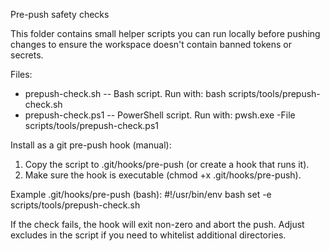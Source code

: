 Pre-push safety checks

This folder contains small helper scripts you can run locally before pushing changes to ensure the workspace doesn't contain banned tokens or secrets.

Files:
- prepush-check.sh  -- Bash script. Run with: bash scripts/tools/prepush-check.sh
- prepush-check.ps1 -- PowerShell script. Run with: pwsh.exe -File scripts/tools/prepush-check.ps1

Install as a git pre-push hook (manual):
1. Copy the script to .git/hooks/pre-push (or create a hook that runs it).
2. Make sure the hook is executable (chmod +x .git/hooks/pre-push).

Example .git/hooks/pre-push (bash):
#!/usr/bin/env bash
set -e
scripts/tools/prepush-check.sh

If the check fails, the hook will exit non-zero and abort the push. Adjust excludes in the script if you need to whitelist additional directories.
